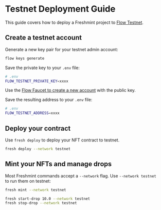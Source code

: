 # Testnet Deployment Guide

This guide covers how to deploy a Freshmint project to [Flow Testnet](https://developers.flow.com/learn/concepts/accessing-testnet).

## Create a testnet account 

Generate a new key pair for your testnet admin account:

```sh
flow keys generate
```

Save the private key to your `.env` file:

```sh
# .env
FLOW_TESTNET_PRIVATE_KEY=xxxx
```

Use the [Flow Faucet to create a new account](https://testnet-faucet.onflow.org/) with the public key.

Save the resulting address to your `.env` file:

```sh
# .env
FLOW_TESTNET_ADDRESS=xxxx
```

## Deploy your contract

Use `fresh deploy` to deploy your NFT contract to testnet.

```sh
fresh deploy --network testnet
```

## Mint your NFTs and manage drops

Most Freshmint commands accept a `--network` flag. Use `--network testnet` to run them on testnet:

```sh
fresh mint --network testnet

fresh start-drop 10.0 --network testnet
fresh stop-drop --network testnet
```
